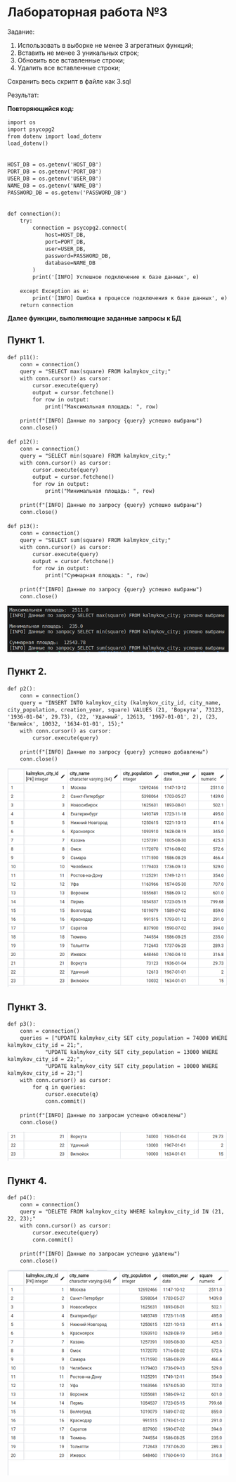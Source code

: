 # Лабораторная работа №3

Задание:

1. Использовать в выборке не менее 3 агрегатных функций;
2. Вставить не менее 3 уникальных строк;
3. Обновить все вставленные строки;
4. Удалить все вставленные строки;

Сохранить весь скрипт в файле как 3.sql

Результат:

**Повторяющийся код:**

    import os
    import psycopg2
    from dotenv import load_dotenv
    load_dotenv()
    
    
    HOST_DB = os.getenv('HOST_DB')
    PORT_DB = os.getenv('PORT_DB')
    USER_DB = os.getenv('USER_DB')
    NAME_DB = os.getenv('NAME_DB')
    PASSWORD_DB = os.getenv('PASSWORD_DB')


    def connection():
        try:
            connection = psycopg2.connect(
                host=HOST_DB,
                port=PORT_DB,
                user=USER_DB,
                password=PASSWORD_DB,
                database=NAME_DB
            )
            print('[INFO] Успешное подключение к базе данных', e)
    
        except Exception as e:
            print('[INFO] Ошибка в процессе подключения к базе данных', e)
        return connection

**Далее функции, выполняющие заданные запросы к БД**

## Пункт 1.

    def p11():
        conn = connection()
        query = "SELECT max(square) FROM kalmykov_city;"
        with conn.cursor() as cursor:
            cursor.execute(query)
            output = cursor.fetchone()
            for row in output:
                print("Максимальная площадь: ", row)
    
        print(f"[INFO] Данные по запросу {query} успешно выбраны")
        conn.close()

    def p12():
        conn = connection()
        query = "SELECT min(square) FROM kalmykov_city;"
        with conn.cursor() as cursor:
            cursor.execute(query)
            output = cursor.fetchone()
            for row in output:
                print("Минимальная площадь: ", row)
    
        print(f"[INFO] Данные по запросу {query} успешно выбраны")
        conn.close()

    def p13():
        conn = connection()
        query = "SELECT sum(square) FROM kalmykov_city;"
        with conn.cursor() as cursor:
            cursor.execute(query)
            output = cursor.fetchone()
            for row in output:
                print("Суммарная площадь: ", row)
    
        print(f"[INFO] Данные по запросу {query} успешно выбраны")
        conn.close()

![](./images/111213.png)

## Пункт 2.

    def p2():
        conn = connection()
        query = "INSERT INTO kalmykov_city (kalmykov_city_id, city_name, city_population, creation_year, square) VALUES (21, 'Воркута', 73123, '1936-01-04', 29.73), (22, 'Удачный', 12613, '1967-01-01', 2), (23, 'Вилюйск', 10032, '1634-01-01', 15);"
        with conn.cursor() as cursor:
            cursor.execute(query)
    
        print(f"[INFO] Данные по запросу {query} успешно добавлены")
        conn.close()

![](./images/data.png)

## Пункт 3.

    def p3():
        conn = connection()
        queries = ["UPDATE kalmykov_city SET city_population = 74000 WHERE kalmykov_city_id = 21;",
                "UPDATE kalmykov_city SET city_population = 13000 WHERE kalmykov_city_id = 22;",
                "UPDATE kalmykov_city SET city_population = 10000 WHERE kalmykov_city_id = 23;"]
        with conn.cursor() as cursor:
            for q in queries:
                cursor.execute(q)
                conn.commit()
    
        print(f"[INFO] Данные по запросам успешно обновлены")
        conn.close()

![](./images/data2.png)

## Пункт 4.

    def p4():
        conn = connection()
        query = "DELETE FROM kalmykov_city WHERE kalmykov_city_id IN (21, 22, 23);"
        with conn.cursor() as cursor:
            cursor.execute(query)
            conn.commit()
    
        print(f"[INFO] Данные по запросам успешно удалены")
        conn.close()

![](./images/datadel.png)